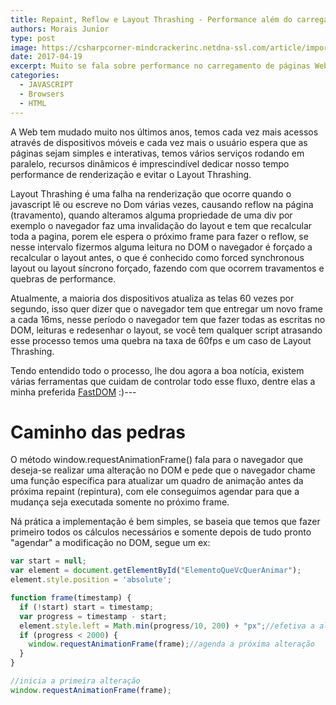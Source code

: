 ```yaml
---
title: Repaint, Reflow e Layout Thrashing - Performance além do carregamento
authors: Morais Junior
type: post
image: https://csharpcorner-mindcrackerinc.netdna-ssl.com/article/important-steps-to-increasing-web-api-performance/Images/pp.png
date: 2017-04-19
excerpt: Muito se fala sobre performance no carregamento de páginas Web, mais acabamos nos esquecendo da performance de renderização, que é tão importante quanto, neste artigo falaremos sobre renderização e boas práticas na manipulação do DOM :)
categories:
  - JAVASCRIPT
  - Browsers  
  - HTML
---
```

A Web tem mudado muito nos últimos anos, temos cada vez mais acessos através de dispositivos móveis e cada vez mais o usuário espera que as páginas sejam simples e interativas, temos vários serviços rodando em paralelo, recursos dinâmicos é imprescindível dedicar nosso tempo  performance de renderização e evitar o Layout Thrashing.

Layout Thrashing é uma falha na renderização que ocorre quando o javascript lê ou escreve no Dom várias vezes, causando reflow na página (travamento), quando alteramos alguma propriedade de uma div por exemplo o navegador faz uma invalidação do layout e tem que recalcular toda a pagina, porem ele espera o próximo frame para fazer o reflow, se nesse intervalo fizermos alguma leitura no DOM o navegador é forçado a recalcular o layout antes, o que é conhecido como forced synchronous layout ou layout síncrono forçado, fazendo com que ocorrem travamentos e quebras de performance.

Atualmente, a maioria dos dispositivos atualiza as telas 60 vezes por segundo, isso quer dizer que o navegador tem que entregar um novo frame a cada 16ms, nesse período o navegador tem que fazer todas as escritas no DOM, leituras e redesenhar o layout, se você tem qualquer script atrasando esse processo temos uma quebra na taxa de 60fps e um caso de Layout Thrashing.

Tendo entendido todo o processo, lhe dou agora a boa notícia, existem várias ferramentas que cuidam de controlar todo esse fluxo, dentre elas a minha preferida [FastDOM](https://github.com/wilsonpage/fastdom "FastDOM") :)---

# Caminho das pedras

O método window.requestAnimationFrame() fala para o navegador que deseja-se realizar uma alteração no DOM e pede que o navegador chame uma função específica para atualizar um quadro de animação antes da próxima repaint (repintura), com ele conseguimos agendar para que a mudança seja executada somente no próximo frame.

Ná prática a implementação é bem simples, se baseia que temos que fazer primeiro todos os cálculos necessários e somente depois de tudo pronto "agendar" a modificação no DOM, segue um ex:

```javascript
var start = null;
var element = document.getElementById("ElementoQueVcQuerAnimar");
element.style.position = 'absolute';

function frame(timestamp) {
  if (!start) start = timestamp;
  var progress = timestamp - start;  
  element.style.left = Math.min(progress/10, 200) + "px";//efetiva a alteração no DOM
  if (progress < 2000) {
    window.requestAnimationFrame(frame);//agenda a próxima alteração
  }
}

//inicia a primeira alteração
window.requestAnimationFrame(frame);
```
